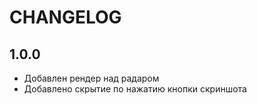 # CHANGELOG

## 1.0.0

- Добавлен рендер над радаром
- Добавлено скрытие по нажатию кнопки скриншота
